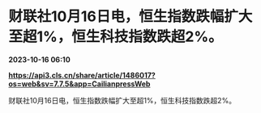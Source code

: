 # 财联社10月16日电，恒生指数跌幅扩大至超1%，恒生科技指数跌超2%。

**2023-10-16 06:10**

**https://api3.cls.cn/share/article/1486017?os=web&sv=7.7.5&app=CailianpressWeb**

财联社10月16日电，恒生指数跌幅扩大至超1%，恒生科技指数跌超2%。